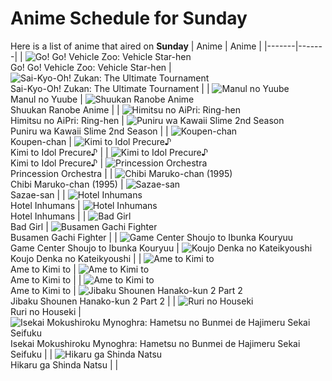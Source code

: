 # Anime Schedule for Sunday
Here is a list of anime that aired on **Sunday** 
| Anime | Anime |
|-------|-------|
| ![Go! Go! Vehicle Zoo: Vehicle Star-hen](https://cdn.myanimelist.net/images/anime/1889/148647.webp)<br>Go! Go! Vehicle Zoo: Vehicle Star-hen | ![Sai-Kyo-Oh! Zukan: The Ultimate Tournament](https://cdn.myanimelist.net/images/anime/1531/150143.webp)<br>Sai-Kyo-Oh! Zukan: The Ultimate Tournament |
| ![Manul no Yuube](https://cdn.myanimelist.net/images/anime/1980/96936.webp)<br>Manul no Yuube | ![Shuukan Ranobe Anime](https://cdn.myanimelist.net/images/anime/1260/150826.webp)<br>Shuukan Ranobe Anime |
| ![Himitsu no AiPri: Ring-hen](https://cdn.myanimelist.net/images/anime/1799/148164.webp)<br>Himitsu no AiPri: Ring-hen | ![Puniru wa Kawaii Slime 2nd Season](https://cdn.myanimelist.net/images/anime/1415/150405.webp)<br>Puniru wa Kawaii Slime 2nd Season |
| ![Koupen-chan](https://cdn.myanimelist.net/images/anime/1533/146981.webp)<br>Koupen-chan | ![Kimi to Idol Precure♪](https://cdn.myanimelist.net/images/anime/1277/147358.webp)<br>Kimi to Idol Precure♪ |
| ![Kimi to Idol Precure♪](https://cdn.myanimelist.net/images/anime/1277/147358.webp)<br>Kimi to Idol Precure♪ | ![Princession Orchestra](https://cdn.myanimelist.net/images/anime/1831/149970.webp)<br>Princession Orchestra |
| ![Chibi Maruko-chan (1995)](https://cdn.myanimelist.net/images/anime/1108/100604.webp)<br>Chibi Maruko-chan (1995) | ![Sazae-san](https://cdn.myanimelist.net/images/anime/1008/98996.webp)<br>Sazae-san |
| ![Hotel Inhumans](https://cdn.myanimelist.net/images/anime/1900/150443.webp)<br>Hotel Inhumans | ![Hotel Inhumans](https://cdn.myanimelist.net/images/anime/1900/150443.webp)<br>Hotel Inhumans |
| ![Bad Girl](https://cdn.myanimelist.net/images/anime/1672/148848.webp)<br>Bad Girl | ![Busamen Gachi Fighter](https://cdn.myanimelist.net/images/anime/1454/150515.webp)<br>Busamen Gachi Fighter |
| ![Game Center Shoujo to Ibunka Kouryuu](https://cdn.myanimelist.net/images/anime/1943/149719.webp)<br>Game Center Shoujo to Ibunka Kouryuu | ![Koujo Denka no Kateikyoushi](https://cdn.myanimelist.net/images/anime/1445/150685.webp)<br>Koujo Denka no Kateikyoushi |
| ![Ame to Kimi to](https://cdn.myanimelist.net/images/anime/1329/150512.webp)<br>Ame to Kimi to | ![Ame to Kimi to](https://cdn.myanimelist.net/images/anime/1329/150512.webp)<br>Ame to Kimi to |
| ![Ame to Kimi to](https://cdn.myanimelist.net/images/anime/1329/150512.webp)<br>Ame to Kimi to | ![Jibaku Shounen Hanako-kun 2 Part 2](https://cdn.myanimelist.net/images/anime/1484/150617.webp)<br>Jibaku Shounen Hanako-kun 2 Part 2 |
| ![Ruri no Houseki](https://cdn.myanimelist.net/images/anime/1431/148742.webp)<br>Ruri no Houseki | ![Isekai Mokushiroku Mynoghra: Hametsu no Bunmei de Hajimeru Sekai Seifuku](https://cdn.myanimelist.net/images/anime/1782/150383.webp)<br>Isekai Mokushiroku Mynoghra: Hametsu no Bunmei de Hajimeru Sekai Seifuku |
| ![Hikaru ga Shinda Natsu](https://cdn.myanimelist.net/images/anime/1104/148614.webp)<br>Hikaru ga Shinda Natsu |  |
